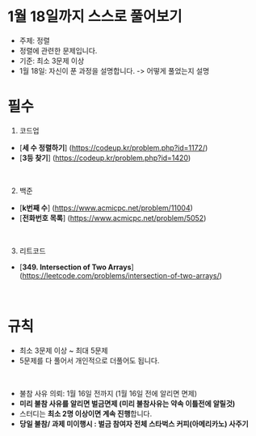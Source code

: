 # 1월 18일까지 스스로 풀어보기

- 주제: 정렬
- 정렬에 관련한 문제입니다.
- 기준: 최소 3문제 이상
- 1월 18일: 자신이 푼 과정을 설명합니다. -> 어떻게 풀었는지 설명


# 필수
1. 코드업
- [**세 수 정렬하기**] (https://codeup.kr/problem.php?id=1172/)
- [**3등 찾기**] (https://codeup.kr/problem.php?id=1420)

<BR>
  
2. 백준
- [**k번째 수**] (https://www.acmicpc.net/problem/11004)
- [**전화번호 목록**] (https://www.acmicpc.net/problem/5052)

<BR>

3. 리트코드
- [**349. Intersection of Two Arrays**] (https://leetcode.com/problems/intersection-of-two-arrays/)

<BR>

# 규칙
- 최소 3문제 이상 ~ 최대 5문제
- 5문제를 다 풀어서 개인적으로 더풀어도 됩니다.

<BR>
  
- 불참 사유 의뢰: 1월 16일 전까지 (1월 16일 전에 알리면 면제)
- **미리 불참 사유를 알리면 벌금면제 (미리 불참사유는 약속 이틀전에 알릴것)**
- 스터디는 **최소 2명 이상이면 계속 진행**합니다.
- **당일 불참/ 과제 미이행시 : 벌금 참여자 전체 스타벅스 커피(아메리카노) 사주기**
